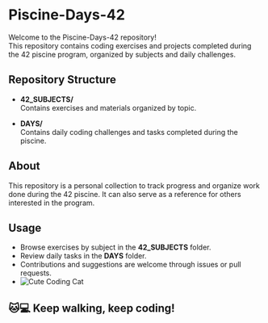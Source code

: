 # Piscine-Days-42

Welcome to the Piscine-Days-42 repository!   
This repository contains coding exercises and projects completed during the 42 piscine program, organized by subjects and daily challenges.

## Repository Structure

- **42_SUBJECTS/**  
  Contains exercises and materials organized by topic.

- **DAYS/**  
  Contains daily coding challenges and tasks completed during the piscine.

## About

This repository is a personal collection to track progress and organize work done during the 42 piscine. It can also serve as a reference for others interested in the program.

## Usage

- Browse exercises by subject in the **42_SUBJECTS** folder.  
- Review daily tasks in the **DAYS** folder.  
- Contributions and suggestions are welcome through issues or pull requests.
- ![Cute Coding Cat](./coding-walking-cat-17mitwkziw2xzxxk.gif)

## 🐱💻 Keep walking, keep coding!










